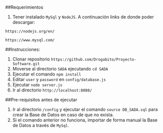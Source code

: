 ##Requerimientos

1. Tener instalado `MySql` y `NodeJS`. A continuación links de donde poder descargar:
  ```
  https://nodejs.org/en/
  ```

  ```
  https://www.mysql.com/
  ```

##Instrucciones:

1. Clonar repositorio `https://github.com/Drogabito/Proyecto-Software.git`
1. Moverse al directorio `SADA` ejecutando `cd SADA`
1. Ejecutar el comando `npm install`
1. Editar `user` y `password` en `config/database.js`
1. Ejecutar `node server.js`
1. Ir al directorio `http://localhost:8080/`

##Pre-requisitos antes de ejecutar
1. Ir al directorio `/config` y ejecutar el comando `source DB_SADA.sql` para crear la Base de Datos en caso de que no exista.
1. Si el comando anterior no funciona, importar de forma manual la Base de Datos a través de `MySql`.
